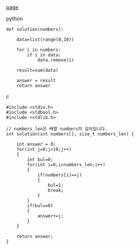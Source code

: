 [page](https://programmers.co.kr/learn/courses/30/lessons/86051)

python
 
    def solution(numbers):

        data=list(range(0,10))

        for i in numbers:
            if i in data:
                data.remove(i)

        result=sum(data)

        answer = result
        return answer

c

    #include <stdio.h>
    #include <stdbool.h>
    #include <stdlib.h>

    // numbers_len은 배열 numbers의 길이입니다.
    int solution(int numbers[], size_t numbers_len) {

        int answer = 0;
        for(int j=0;j<10;j++)
        {
            int bul=0;
            for(int i=0;i<numbers_len;i++)
            {
                if(numbers[i]==j)
                {
                    bul=1;
                    break;
                }
            }
            if(bul==0)
            {
                answer+=j;   
            }
        }

        return answer;
    }
